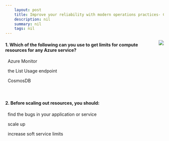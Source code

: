 ```yaml
---
    layout: post
    title: Improve your reliability with modern operations practices- Capacity planning and scaling - Capacity planning considerations
    description: nil
    summary: nil
    tags: nil
---
```



 <a target="_blank" href="https://docs.microsoft.com/en-us/learn/modules/improve-reliability-scaling/4-considerations/"><i class="fas fa-external-link-alt"></i> </a>
 <img align="right" src="https://docs.microsoft.com/en-us/learn/achievements/improve-reliability-scaling.svg">
####  1. Which of the following can you use to get limits for compute resources for any Azure service?


<i class='far fa-square'></i> &nbsp;&nbsp;Azure Monitor

<i class='fas fa-check-square' style='color: Dodgerblue;'></i> &nbsp;&nbsp;the List Usage endpoint

<i class='far fa-square'></i> &nbsp;&nbsp;CosmosDB
<br />
<br />
<br />

####  2. Before scaling out resources, you should:


<i class='fas fa-check-square' style='color: Dodgerblue;'></i> &nbsp;&nbsp;find the bugs in your application or service

<i class='far fa-square'></i> &nbsp;&nbsp;scale up

<i class='far fa-square'></i> &nbsp;&nbsp;increase soft service limits
<br />
<br />
<br />
